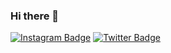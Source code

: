 ### Hi there 👋

<!--
**euMts/euMts** is a ✨ _special_ ✨ repository because its `README.md` (this file) appears on your GitHub profile.

Here are some ideas to get you started:

- 🔭 I’m currently working on ...
- 🌱 I’m currently learning ...
- 👯 I’m looking to collaborate on ...
- 🤔 I’m looking for help with ...
- 💬 Ask me about ...
- 📫 How to reach me: ...
- 😄 Pronouns: ...
- ⚡ Fun fact: ...
-->
[![Instagram Badge](https://img.shields.io/badge/-Instagram-C13584?style=flat&labelColor=C13584&logo=instagram&logoColor=white&link=https://www.instagram.com/mts.e/)](https://www.instagram.com/mts.e/)
[![Twitter Badge](https://img.shields.io/badge/Twitter-1DA1F2?style=for-the-badge&logo=twitter&logoColor=white&link=https://twitter.com/Mtss_e/)](https://twitter.com/Mtss_e/)
